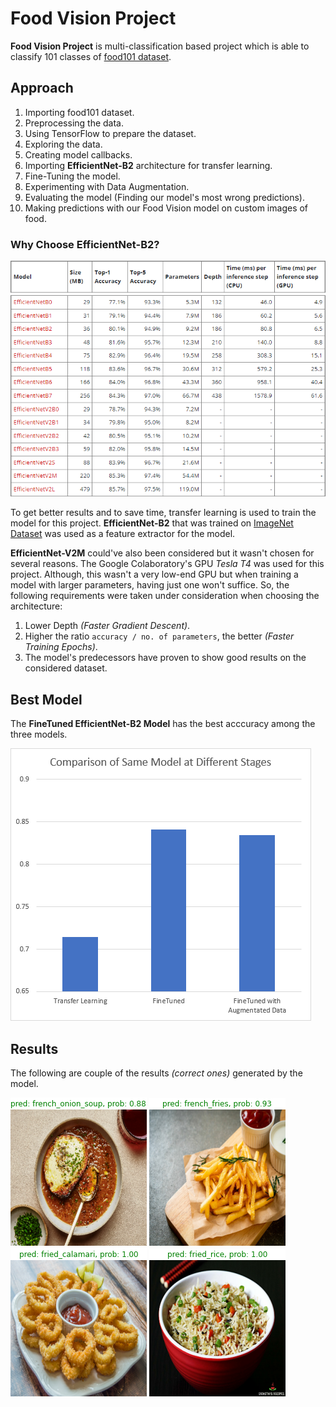 # Food Vision Project

**Food Vision Project** is multi-classification based project which is able to classify 101 classes of [food101 dataset](https://www.tensorflow.org/datasets/catalog/food101).

## Approach

1. Importing food101 dataset.
2. Preprocessing the data.
3. Using TensorFlow to prepare the dataset.
4. Exploring the data.
5. Creating model callbacks.
6. Importing **EfficientNet-B2** architecture for transfer learning.
7. Fine-Tuning the model.
8. Experimenting with Data Augmentation.
9. Evaluating the model (Finding our model's most wrong predictions).
10. Making predictions with our Food Vision model on custom images of food.

### Why Choose EfficientNet-B2?

![alt text](https://github.com/mhd-danish/porfolio_food_vision/blob/main/images/models.png)

To get better results and to save time, transfer learning is used to train the model for this project. **EfficientNet-B2** that was trained on [ImageNet Dataset](https://www.image-net.org/) was used as a feature extractor for the model.

**EfficientNet-V2M** could've also been considered but it wasn't chosen for several reasons. The Google Colaboratory's GPU *Tesla T4* was used for this project. Although, this wasn't a very low-end GPU but when training a model with larger parameters, having just one won't suffice. So, the following requirements were taken under consideration when choosing the architecture:

1. Lower Depth *(Faster Gradient Descent)*.
2. Higher the ratio `accuracy / no. of parameters`, the better *(Faster Training Epochs)*.
3. The model's predecessors have proven to show good results on the considered dataset.

## Best Model

The **FineTuned EfficientNet-B2 Model** has the best acccuracy among the three models.

![alt text](https://github.com/mhd-danish/porfolio_food_vision/blob/main/images/results.png)

## Results

The following are couple of the results *(correct ones)* generated by the model.

![alt text](https://github.com/mhd-danish/porfolio_food_vision/blob/main/images/predictions/pred1.png)
![alt text](https://github.com/mhd-danish/porfolio_food_vision/blob/main/images/predictions/pred2.png)
![alt text](https://github.com/mhd-danish/porfolio_food_vision/blob/main/images/predictions/pred3.png)
![alt text](https://github.com/mhd-danish/porfolio_food_vision/blob/main/images/predictions/pred4.png)